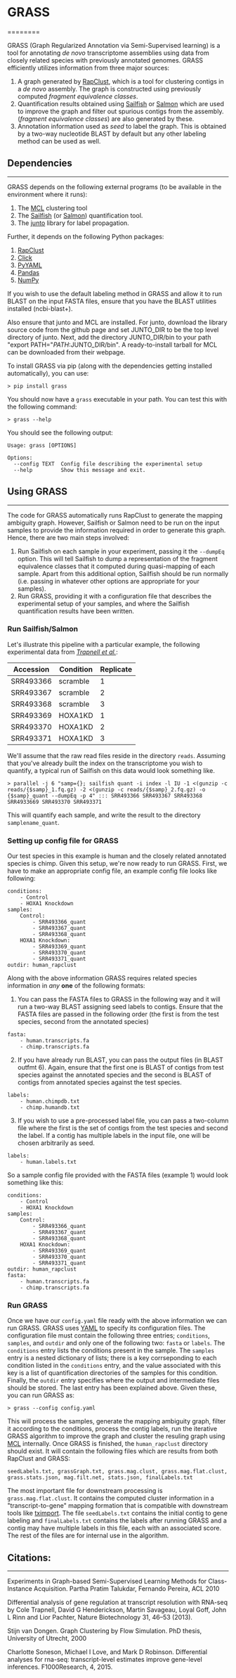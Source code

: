 # GRASS
========

GRASS (Graph Regularized Annotation via Semi-Supervised learning) is a tool for annotating *de novo* transcriptome assemblies using data from closely related species with previously annotated genomes. GRASS efficiently utilizes information from three major sources:
  1. A graph generated by [RapClust](https://github.com/COMBINE-lab/RapClust), which is a tool for clustering contigs in a *de novo* assembly. The graph is constructed using previously computed *fragment equivalence classes*. 
  2. Quantification results obtained using [Sailfish](https://github.com/kingsfordgroup/sailfish) or [Salmon](https://github.com/COMBINE-lab/salmon) which are used to improve the graph and filter out spurious contigs from the assembly. (*fragment equivalence classes*) are also generated by these.
  3. Annotation information used as *seed* to label the graph. This is obtained by a two-way nucleotide BLAST by default but any other labeling method can be used as well.

## Dependencies
----------------

GRASS depends on the following external programs (to be available in the environment where it runs):

  1. The [MCL](http://micans.org/mcl/) clustering tool
  2. The [Sailfish](https://github.com/kingsfordgroup/sailfish) (or [Salmon](https://github.com/COMBINE-lab/salmon)) quantification tool.
  3. The [junto](https://github.com/parthatalukdar/junto) library for label propagation.

Further, it depends on the following Python packages:
  
  1. [RapClust](https://pypi.python.org/pypi/rapclust/)
  2. [Click](http://click.pocoo.org/5/)
  3. [PyYAML](https://pypi.python.org/pypi/PyYAML)
  4. [Pandas](http://pandas.pydata.org/)
  5. [NumPy](http://www.numpy.org/)

If you wish to use the default labeling method in GRASS and allow it to run BLAST on the input FASTA files, ensure that you have the BLAST utilities installed (ncbi-blast+). 

Also ensure that junto and MCL are installed. For junto, download the library source code from the github page and set JUNTO_DIR to be the top level directory of junto. Next, add the directory JUNTO_DIR/bin to your path "export PATH="$PATH:$JUNTO_DIR/bin". A ready-to-install tarball for MCL can be downloaded from their webpage.

To install GRASS via pip (along with the dependencies getting installed automatically), you can use:

```
> pip install grass
```

You should now have a `grass` executable in your path.  You can test this with the following command:

```
> grass --help
```

You should see the following output:

```
Usage: grass [OPTIONS]

Options:
  --config TEXT  Config file describing the experimental setup
  --help         Show this message and exit.
```

## Using GRASS
---------------

The code for GRASS automatically runs RapClust to generate the mapping ambiguity graph. However, Sailfish or Salmon need to be run on the input samples to provide the information required in order to generate this graph. Hence, there are two main steps involved:

  1. Run Sailfish on each sample in your experiment, passing it the `--dumpEq` option.  This will tell Sailfish to dump a representation of the fragment equivalence classes that it computed during quasi-mapping of each sample.  Apart from this additional option, Sailfish should be run normally (i.e. passing in whatever other options are appropriate for your samples).
  2. Run GRASS, providing it with a configuration file that describes the experimental setup of your samples, and where the Sailfish quantification results have been written.

### Run Sailfish/Salmon
Let's illustrate this pipeline with a particular example, the following experimental data from *[Trapnell et al.](http://www.nature.com/nbt/journal/v31/n1/full/nbt.2450.html)*:

Accession | Condition | Replicate
----------|-----------|----------
SRR493366 | scramble  | 1
SRR493367	| scramble  | 2
SRR493368	| scramble  | 3
SRR493369	| HOXA1KD	  | 1
SRR493370	| HOXA1KD	  | 2
SRR493371 | HOXA1KD   | 3

We'll assume that the raw read files reside in the directory `reads`.  Assuming that you've already built the index on the transcriptome you wish to quantify, a typical run of Sailfish on this data would look something like.

```
> parallel -j 6 "samp={}; sailfish quant -i index -l IU -1 <(gunzip -c reads/{$samp}_1.fq.gz) -2 <(gunzip -c reads/{$samp}_2.fq.gz) -o {$samp}_quant --dumpEq -p 4" ::: SRR493366 SRR493367 SRR493368 SRR4933669 SRR493370 SRR493371
```

This will quantify each sample, and write the result to the directory `samplename_quant`. 

### Setting up config file for GRASS
Our test species in this example is human and the closely related annotated species is chimp. Given this setup, we're now ready to run GRASS.  First, we have to make an appropriate config file, an example config file looks like following:
```
conditions:
    - Control
    - HOXA1 Knockdown
samples:
    Control:
        - SRR493366_quant
        - SRR493367_quant
        - SRR493368_quant
    HOXA1 Knockdown:
        - SRR493369_quant
        - SRR493370_quant
        - SRR493371_quant
outdir: human_rapclust
```

Along with the above information GRASS requires related species information in *any* **one** of the following formats:

  1. You can pass the FASTA files to GRASS in the following way and it will run a two-way BLAST assigning seed labels to contigs. Ensure that the FASTA files are passed in the following order (the first is from the test species, second from the annotated species)

  ```
  fasta:
      - human.transcripts.fa
      - chimp.transcripts.fa
  ```

  2. If you have already run BLAST, you can pass the output files (in BLAST outfmt 6). Again, ensure that the first one is BLAST of contigs from test species against the annotated species and the second is BLAST of contigs from annotated species against the test species. 

  ```
  labels:
      - human.chimpdb.txt
      - chimp.humandb.txt
  ```

  3. If you wish to use a pre-processed label file, you can pass a two-column file where the first is the set of contigs from the test species and second the label. If a contig has multiple labels in the input file, one will be chosen arbitrarily as seed.

  ```
  labels:
      - human.labels.txt
  ```

So a sample config file provided with the FASTA files (example 1) would look something like this:
```
conditions:
    - Control
    - HOXA1 Knockdown
samples:
    Control:
        - SRR493366_quant
        - SRR493367_quant
        - SRR493368_quant
    HOXA1 Knockdown:
        - SRR493369_quant
        - SRR493370_quant
        - SRR493371_quant
outdir: human_rapclust
fasta:
    - human.transcripts.fa
    - chimp.transcripts.fa
```

### Run GRASS
Once we have our `config.yaml` file ready with the above information we can run GRASS.  GRASS uses [YAML](http://yaml.org/) to specify its configuration files.  The configuration file must contain the following three entries; `conditions`, `samples`, and `outdir` and only one of the following two: `fasta` or `labels`.  The `conditions` entry lists the conditions present in the sample. The `samples` entry is a nested dictionary of lists; there is a key corrseponding to each condition listed in the `conditions` entry, and the value associated with this key is a list of quantification directories of the samples for this condition.  Finally, the `outdir` entry specifies where the output and intermediate files should be stored. The last entry has been explained above. Given these, you can run GRASS as:

```
> grass --config config.yaml
```

This will process the samples, generate the mapping ambiguity graph, filter it according to the conditions, process the contig labels, run the iterative GRASS algorithm to improve the graph and cluster the resuling graph using [MCL](http://micans.org/mcl/) internally.  Once GRASS is finished, the `human_rapclust` directory should exist.  It will contain the following files which are results from both RapClust and GRASS:

`seedLabels.txt, grassGraph.txt, grass.mag.clust, grass.mag.flat.clust, grass.stats.json, mag.filt.net, stats.json, finalLabels.txt`

The most important file for downstream processing is `grass.mag.flat.clust`.  It contains the computed cluster information in a "transcript-to-gene" mapping formation that is compatible with downstream tools like [tximport](https://github.com/mikelove/tximport).  The file `seedLabels.txt` contains the initial contig to gene labeling and `finalLabels.txt` contains the labels after running GRASS and a contig may have multiple labels in this file, each with an associated score. The rest of the files are for internal use in the algorithm.


## Citations:
-------------

Experiments in Graph-based Semi-Supervised Learning Methods for Class-Instance Acquisition. Partha Pratim Talukdar, Fernando Pereira, ACL 2010

Differential analysis of gene regulation at transcript resolution with RNA-seq by Cole Trapnell, David G Henderickson, Martin Savageau, Loyal Goff, John L Rinn and Lior Pachter, Nature Biotechnology 31, 46–53 (2013).

Stijn van Dongen. Graph Clustering by Flow Simulation. PhD thesis, University of Utrecht, 2000

Charlotte Soneson, Michael I Love, and Mark D Robinson. Differential analyses for rna-seq: transcript-level estimates improve gene-level inferences. F1000Research, 4, 2015.


